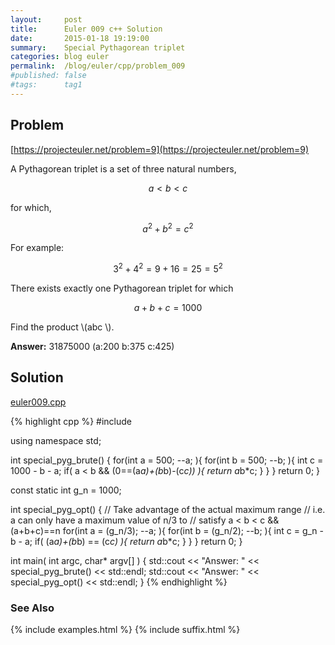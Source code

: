 ```yaml
---
layout:     post
title:      Euler 009 c++ Solution
date:       2015-01-18 19:19:00
summary:    Special Pythagorean triplet
categories: blog euler
permalink:  /blog/euler/cpp/problem_009
#published: false
#tags:      tag1
---
```


## Problem

[https://projecteuler.net/problem=9](https://projecteuler.net/problem=9)

A Pythagorean triplet is a set of three natural numbers,

$$a < b < c$$

for which,

$$a^2 + b^2 = c^2$$

For example:

$$3^2 + 4^2 = 9 + 16 = 25 = 5^2$$

There exists exactly one Pythagorean triplet for which

$$a + b + c = 1000$$

Find the product  \\(abc \\).

**Answer:** 31875000 (a:200 b:375 c:425)


## Solution

[euler009.cpp](https://github.com/tvarley/euler/blob/master/cpp/src/euler009.cpp)

{% highlight cpp %}
#include <iostream>

using namespace std;

int special_pyg_brute()
{
  for(int a = 500; --a; ){
    for(int b = 500; --b; ){
      int c = 1000 - b - a;
      if( a < b && (0==(a*a)+(b*b)-(c*c)) ){
        return a*b*c;
      }
    }
  }
  return 0;
}

const static int g_n = 1000;

int special_pyg_opt()
{
  // Take advantage of the actual maximum range
  // i.e. a can only have a maximum value of n/3 to
  // satisfy a < b < c && (a+b+c)==n
  for(int a = (g_n/3); --a; ){
    for(int b = (g_n/2); --b; ){
      int c = g_n - b - a;
      if( (a*a)+(b*b) == (c*c) ){
        return a*b*c;
      }
    }
  }
  return 0;
}

int main( int argc, char* argv[] )
{
  std::cout << "Answer: " << special_pyg_brute() << std::endl;
  std::cout << "Answer: " << special_pyg_opt() << std::endl;
}
{% endhighlight %}

### See Also
{% include examples.html %}
{% include suffix.html %}
